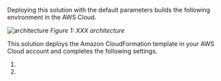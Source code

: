 Deploying this solution with the default parameters builds the following environment in the AWS Cloud.

![architecture](./images/arch.png)
*Figure 1: XXX architecture*

This solution deploys the Amazon CloudFormation template in your AWS Cloud account and completes the following settings.

1. 
1. 
